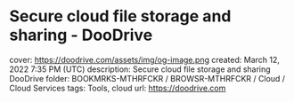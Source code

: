 # Secure cloud file storage and sharing - DooDrive

cover: https://doodrive.com/assets/img/og-image.png
created: March 12, 2022 7:35 PM (UTC)
description: Secure cloud file storage and sharing DooDrive
folder: BOOKMRKS-MTHRFCKR / BROWSR-MTHRFCKR / Cloud / Cloud Services
tags: Tools, cloud
url: https://doodrive.com